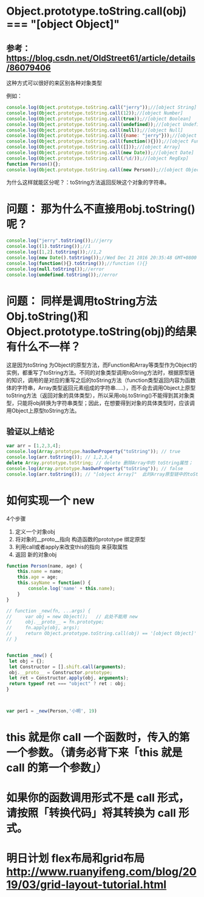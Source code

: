 # Object.prototype.toString.call(obj) === "[object Object]"
  ## 参考： https://blog.csdn.net/OldStreet61/article/details/86079406
这种方式可以很好的来区别各种对象类型


例如：
```javascript
console.log(Object.prototype.toString.call("jerry"));//[object String]
console.log(Object.prototype.toString.call(12));//[object Number]
console.log(Object.prototype.toString.call(true));//[object Boolean]
console.log(Object.prototype.toString.call(undefined));//[object Undefined]
console.log(Object.prototype.toString.call(null));//[object Null]
console.log(Object.prototype.toString.call({name: "jerry"}));//[object Object]
console.log(Object.prototype.toString.call(function(){}));//[object Function]
console.log(Object.prototype.toString.call([]));//[object Array]
console.log(Object.prototype.toString.call(new Date));//[object Date]
console.log(Object.prototype.toString.call(/\d/));//[object RegExp]
function Person(){};
console.log(Object.prototype.toString.call(new Person));//[object Object]
```
为什么这样就能区分呢？：toString方法返回反映这个对象的字符串。
# 问题： 那为什么不直接用obj.toString()呢？
```javascript
console.log("jerry".toString());//jerry
console.log((1).toString());//1
console.log([1,2].toString());//1,2
console.log(new Date().toString());//Wed Dec 21 2016 20:35:48 GMT+0800 (中国标准时间)
console.log(function(){}.toString());//function (){}
console.log(null.toString());//error
console.log(undefined.toString());//error
```
# 问题： 同样是调用toString方法 Obj.toString()和Object.prototype.toString(obj)的结果有什么不一样？

 这是因为toString 为Object的原型方法，而Function和Array等类型作为Object的实例，都重写了toString方法。不同的对象类型调用toString方法时，根据原型链的知识，调用的是对应的重写之后的toString方法（function类型返回内容为函数体的字符串，Array类型返回元素组成的字符串.....），而不会去调用Object上原型toString方法（返回对象的具体类型），所以采用obj.toString()不能得到其对象类型，只能将obj转换为字符串类型；因此，在想要得到对象的具体类型时，应该调用Object上原型toString方法。

 ## 验证以上结论
 ```javascript
 var arr = [1,2,3,4];
 console.log(Array.prototype.hasOwnProperty("toString")); // true
 console.log(arr.toString()); // 1,2,3,4
 delete Array.prototype.toString; // delete 删除Array中的 toString属性；
 console.log(Array.prototype.hasOwnProperty("toString")); // false
 console.log(arr.toString()); // "[object Array]"  此时Array原型链中的toString已经不存在， 会继续沿着原型链向上调用Object原型方法toString
 ```

# 如何实现一个 new
 4个步骤
 1. 定义一个对象obj
 2. 将对象的__proto__指向 构造函数的prototype  绑定原型
 3. 利用call或者apply来改变this的指向 来获取属性
 4. 返回 新的对象obj
```javascript
function Person(name, age) {
    this.name = name;
    this.age = age;
    this.sayName = function() {
        console.log('name' + this.name);
    }
}

// function _new(fn, ...args) {
//     var obj = new Object();   // 此处不能用 new 
//     obj.__proto__ = fn.prototype;
//     fn.apply(obj, args);
//     return Object.prototype.toString.call(obj) == '[object Object]' ? obj : {};
// } 


function _new() {
 let obj = {};
 let Constructor = [].shift.call(arguments);
 obj.__proto__ = Constructor.prototype;
 let ret = Constructor.apply(obj, arguments);
 return typeof ret === "object" ? ret : obj;
}



var per1 = _new(Person,'小明', 19)
```



# this 就是你 call 一个函数时，传入的第一个参数。（请务必背下来「this 就是 call 的第一个参数」）
# 如果你的函数调用形式不是 call 形式，请按照「转换代码」将其转换为 call 形式。








# 明日计划 flex布局和grid布局 http://www.ruanyifeng.com/blog/2019/03/grid-layout-tutorial.html